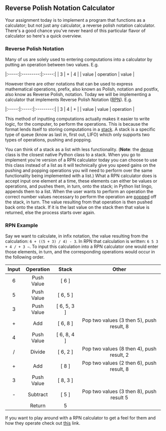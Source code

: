 ## Reverse Polish Notation Calculator

Your assignment today is to implement a program that functions as a calculator; but not just any calculator, a reverse polish notation calculator. There's a good chance you've never heard of this particular flavor of calculator so here's a quick overview.

### Reverse Polish Notation

Many of us are solely used to entering computations into a calculator by putting an operation between two values. E.g.

|:-----:|:---------:|:-----:|
|   3   |     +     |   4   |
| value | operation | value |

However there are other notations that can be used to express mathematical operations, prefix, also known as Polish, notation and postfix, also know as Reverse Polish, notation. Today we will be implementing a calculator that implements Reverse Polish Notation ([RPN](https://en.wikipedia.org/wiki/Reverse_Polish_notation)). E.g.

|:-----:|:-----:|:---------:|
|   3   |   4   |     +     |
| value | value | operation |

This method of inputting computations actually makes it easier to write logic, for the computer, to perform the operations. This is because the format lends itself to storing computations in a [stack](https://en.wikipedia.org/wiki/Stack_(abstract_data_type)). A stack is a specific type of queue (know as last in, first out, LIFO)  which only supports two types of operations, pushing and popping.

You can think of a stack as a list with less functionality. (**Note**: the [deque](https://docs.python.org/2/library/collections.html#collections.deque) class is the closest native Python class to a stack. When you go to implement you're version of a RPN calculator today you can choose to use this class instead of a list as it will technically give you speed gains on the pushing and popping operations you will need to perform over the same functionality being implemented with a list.) What a RPN calculator does is accept input one element at a time, these elements can either be values or operations, and pushes them, in turn, onto the stack; in Python list lingo, appends them to a list. When the user wants to perform an operation the correct number values necessary to perform the operation are [popped](https://docs.python.org/2/tutorial/datastructures.html) off the stack, in turn. The value resulting from that operation is then pushed back onto the stack. If it is the last value on the stack then that value is returned, else the process starts over again.

### RPN Example

Say we want to calculate, in infix notation, the value resulting from the calculation: `6 + ((5 + 3) / 4) - 3`. In RPN that calculation is written: `6 5 3 + 4 / + 3 −`. To input this calculation into a RPN calculator one would enter those elements, in turn, and the corresponding operations would occur in the following order.

| Input |  Operation   |    Stack    |                   Other                   |
|:-----:|:------------:|:-----------:|:-----------------------------------------:|
|   6   |  Push Value  | [ 6 ]       |                                           |
|   5   |  Push Value  | [ 6, 5 ]    |                                           |
|   3   |  Push Value  | [ 6, 5, 3 ] |                                           |
|   +   |     Add      | [ 6, 8 ]    | Pop two values (3 then 5), push result, 8 |
|   4   |  Push Value  | [ 6, 8, 4 ] |                                           |
|   /   |    Divide    | [ 6, 2 ]    | Pop two values (8 then 4), push result, 2 |
|   +   |     Add      | [ 8 ]       | Pop two values (2 then 6), push result, 8 |
|   3   |  Push Value  | [ 8, 3 ]    |                                           |
|   -   |   Subtract   | [ 5 ]       | Pop two values (3 then 8), push result  5 |
|       |    Return    |   5         |                                           |

If you want to play around with a RPN calculator to get a feel for them and how they operate check out [this](http://www.meta-calculator.com/learning-lab/reverse-polish-notation-calculator.php) link.
